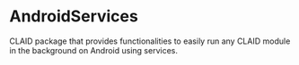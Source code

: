 # AndroidServices
CLAID package that provides functionalities to easily run any CLAID module in the background on Android using services.
